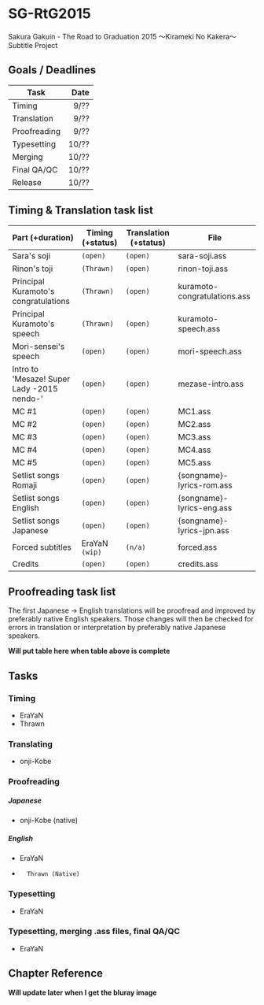 ﻿SG-RtG2015
==========

Sakura Gakuin - The Road to Graduation 2015 ～Kirameki No Kakera～ Subtitle Project

Goals / Deadlines
-----------------

| Task         | Date |
|--------------|-----:|
| Timing       | 9/?? |
| Translation  | 9/?? |
| Proofreading | 9/?? |
| Typesetting  | 10/?? |
| Merging      | 10/?? |
| Final QA/QC  | 10/?? |
| Release      | 10/?? |

Timing & Translation task list
------------------------------

| Part (+duration)                                   | Timing (+status)       | Translation (+status)   | File                               |
|----------------------------------------------------|------------------------|-------------------------|------------------------------------|
| Sara's soji                                        | `(open)`               | `(open)`                | sara-soji.ass                      |
| Rinon's toji                                       | `(Thrawn)`               | `(open)`                | rinon-toji.ass                     |
| Principal Kuramoto's congratulations               | `(Thrawn)`               | `(open)`                | kuramoto-congratulations.ass       |
| Principal Kuramoto's speech                        | `(Thrawn)`               | `(open)`                | kuramoto-speech.ass                |
| Mori-sensei's speech                               | `(open)`               | `(open)`                | mori-speech.ass                    |
| Intro to 'Mesaze! Super Lady -2015 nendo-'         | `(open)`               | `(open)`                | mezase-intro.ass                   |
| MC #1                                              | `(open)`               | `(open)`                | MC1.ass                            |
| MC #2                                              | `(open)`               | `(open)`                | MC2.ass                            |
| MC #3                                              | `(open)`               | `(open)`                | MC3.ass                            |
| MC #4                                              | `(open)`               | `(open)`                | MC4.ass                            |
| MC #5                                              | `(open)`               | `(open)`                | MC5.ass                            |
| Setlist songs Romaji                               | `(open)`               | `(open)`                | {songname}-lyrics-rom.ass          |
| Setlist songs English                              | `(open)`               | `(open)`                | {songname}-lyrics-eng.ass          |
| Setlist songs Japanese                             | `(open)`               | `(open)`                | {songname}-lyrics-jpn.ass          |
| Forced subtitles                                   | EraYaN `(wip)`         | `(n/a)`                 | forced.ass                         |
| Credits                                            | `(open)`               | `(open)`                | credits.ass                        |

Proofreading task list
----------------------

The first Japanese -> English translations will be proofread and improved by preferably native English speakers. Those changes will then be checked for errors in translation or interpretation by preferably native Japanese speakers.

**Will put table here when table above is complete**

Tasks
-----

### Timing

-	EraYaN
-	Thrawn

### Translating

-	onji-Kobe

### Proofreading

##### Japanese

-	onji-Kobe (native)

##### English

-	EraYaN
-       Thrawn (Native)

### Typesetting

-	EraYaN

### Typesetting, merging .ass files, final QA/QC

-	EraYaN


Chapter Reference
-----------------

**Will update later when I get the bluray image**

